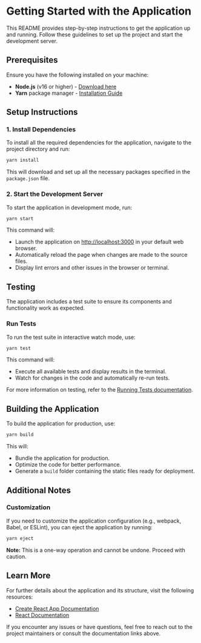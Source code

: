 # Getting Started with the Application

This README provides step-by-step instructions to get the application up and running. Follow these guidelines to set up the project and start the development server.

## Prerequisites

Ensure you have the following installed on your machine:

- **Node.js** (v16 or higher) - [Download here](https://nodejs.org/)
- **Yarn** package manager - [Installation Guide](https://classic.yarnpkg.com/en/docs/install/)

## Setup Instructions

### 1. Install Dependencies

To install all the required dependencies for the application, navigate to the project directory and run:

```bash
yarn install
```

This will download and set up all the necessary packages specified in the `package.json` file.

### 2. Start the Development Server

To start the application in development mode, run:

```bash
yarn start
```

This command will:

- Launch the application on [http://localhost:3000](http://localhost:3000) in your default web browser.
- Automatically reload the page when changes are made to the source files.
- Display lint errors and other issues in the browser or terminal.

## Testing

The application includes a test suite to ensure its components and functionality work as expected.

### Run Tests

To run the test suite in interactive watch mode, use:

```bash
yarn test
```

This command will:

- Execute all available tests and display results in the terminal.
- Watch for changes in the code and automatically re-run tests.

For more information on testing, refer to the [Running Tests documentation](https://facebook.github.io/create-react-app/docs/running-tests).

## Building the Application

To build the application for production, use:

```bash
yarn build
```

This will:

- Bundle the application for production.
- Optimize the code for better performance.
- Generate a `build` folder containing the static files ready for deployment.

## Additional Notes

### Customization

If you need to customize the application configuration (e.g., webpack, Babel, or ESLint), you can eject the application by running:

```bash
yarn eject
```

**Note:** This is a one-way operation and cannot be undone. Proceed with caution.

## Learn More

For further details about the application and its structure, visit the following resources:

- [Create React App Documentation](https://facebook.github.io/create-react-app/docs/getting-started)
- [React Documentation](https://reactjs.org/)

If you encounter any issues or have questions, feel free to reach out to the project maintainers or consult the documentation links above.


